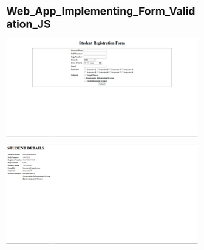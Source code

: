 # Web_App_Implementing_Form_Validation_JS

<img src = "resources/1.png" alt="Image">
<br>
<br>
<img src = "resources/2.png" alt="Image">

